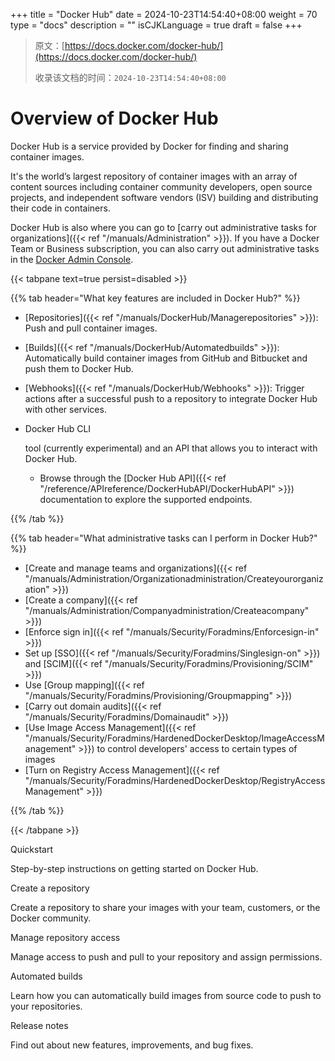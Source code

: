 +++
title = "Docker Hub"
date = 2024-10-23T14:54:40+08:00
weight = 70
type = "docs"
description = ""
isCJKLanguage = true
draft = false
+++

> 原文：[https://docs.docker.com/docker-hub/](https://docs.docker.com/docker-hub/)
>
> 收录该文档的时间：`2024-10-23T14:54:40+08:00`

# Overview of Docker Hub

Docker Hub is a service provided by Docker for finding and sharing container images.

It's the world’s largest repository of container images with an array of content sources including container community developers, open source projects, and independent software vendors (ISV) building and distributing their code in containers.

Docker Hub is also where you can go to [carry out administrative tasks for organizations]({{< ref "/manuals/Administration" >}}). If you have a Docker Team or Business subscription, you can also carry out administrative tasks in the [Docker Admin Console](https://admin.docker.com/).

{{< tabpane text=true persist=disabled >}}

{{% tab header="What key features are included in Docker Hub?" %}}

- [Repositories]({{< ref "/manuals/DockerHub/Managerepositories" >}}): Push and pull container images.

- [Builds]({{< ref "/manuals/DockerHub/Automatedbuilds" >}}): Automatically build container images from GitHub and Bitbucket and push them to Docker Hub.

- [Webhooks]({{< ref "/manuals/DockerHub/Webhooks" >}}): Trigger actions after a successful push to a repository to integrate Docker Hub with other services.

- Docker Hub CLI

   

  tool (currently experimental) and an API that allows you to interact with Docker Hub.

  - Browse through the [Docker Hub API]({{< ref "/reference/APIreference/DockerHubAPI/DockerHubAPI" >}}) documentation to explore the supported endpoints.

{{% /tab  %}}

{{% tab header="What administrative tasks can I perform in Docker Hub?" %}}

- [Create and manage teams and organizations]({{< ref "/manuals/Administration/Organizationadministration/Createyourorganization" >}})
- [Create a company]({{< ref "/manuals/Administration/Companyadministration/Createacompany" >}})
- [Enforce sign in]({{< ref "/manuals/Security/Foradmins/Enforcesign-in" >}})
- Set up [SSO]({{< ref "/manuals/Security/Foradmins/Singlesign-on" >}}) and [SCIM]({{< ref "/manuals/Security/Foradmins/Provisioning/SCIM" >}})
- Use [Group mapping]({{< ref "/manuals/Security/Foradmins/Provisioning/Groupmapping" >}})
- [Carry out domain audits]({{< ref "/manuals/Security/Foradmins/Domainaudit" >}})
- [Use Image Access Management]({{< ref "/manuals/Security/Foradmins/HardenedDockerDesktop/ImageAccessManagement" >}}) to control developers' access to certain types of images
- [Turn on Registry Access Management]({{< ref "/manuals/Security/Foradmins/HardenedDockerDesktop/RegistryAccessManagement" >}})

{{% /tab  %}}

{{< /tabpane >}}

 

Quickstart

Step-by-step instructions on getting started on Docker Hub.



Create a repository

Create a repository to share your images with your team, customers, or the Docker community.



Manage repository access

Manage access to push and pull to your repository and assign permissions.



Automated builds

Learn how you can automatically build images from source code to push to your repositories.



Release notes

Find out about new features, improvements, and bug fixes.
